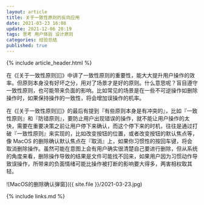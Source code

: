 ```yaml
---
layout: article
title: 关于一致性原则的反向应用
date: 2021-03-23 16:08
update: 2021-12-06 20:19
tags: 思考 用户体验 设计原则
categories: 经验总结
published: true
---
```


{% include article_header.html %}

在《[关于一致性原则][]》中讲了一致性原则的重要性，能大大提升用户操作的效率。但原则本身没有好坏之分，用对了场景才是好的原则。什么意思呢？盲目遵守一致性原则，也可能带来负面的影响。比如常见的场景是在一些不可逆操作如删除操作时，如果保持操作的一致性，将会增加误操作的机率。

在《[关于一致性原则][]》的最后有提到『有些原则本身是有冲突的』，比如『一致性原则』和『防错原则』，要防止用户出现错误的操作，就不能让用户操作的太快，需要在重要决策之前让用户停下来确认，而这个停下来的时机，往往是通过打破『一致性原则』来实现的，比如改变按钮的位置，或者改变按钮的默认焦点等，像 MacOS 的删除确认默认焦点在『取消』上，如果你习惯性的按回车键，将会取消删除操作。虽然可能在意图上会有用户确实很清楚自己要进行删除，但从系统的角度来看，删除操作导致的结果是文件可能找不回来，如果用户因为习惯动作导致误操作，所带来的负面情绪可能比操作被打断的影响要大得多，两害相权取其轻。

![MacOS的删除确认弹窗]({{ site.file }}/2021-03-23.jpg)

{% include links.md %}